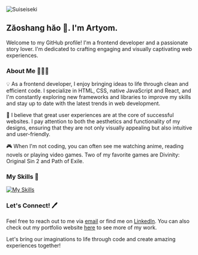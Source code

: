 ![Suiseiseki](https://media.tenor.com/OeJuidxAj1gAAAAC/takasugi-shinsuke-takasugi.gif)

## Zǎoshang hǎo 👋. I'm Artyom. 

Welcome to my GitHub profile! I'm a frontend developer and a passionate story lover. I'm dedicated to crafting engaging and visually captivating web experiences.

### About Me 👨🏻‍💻

💡 As a frontend developer, I enjoy bringing ideas to life through clean and efficient code. I specialize in HTML, CSS, native JavaScript and React, and I'm constantly exploring new frameworks and libraries to improve my skills and stay up to date with the latest trends in web development.

🌱 I believe that great user experiences are at the core of successful websites. I pay attention to both the aesthetics and functionality of my designs, ensuring that they are not only visually appealing but also intuitive and user-friendly.

🎮 When I'm not coding, you can often see me watching anime, reading novels or playing video games. Two of my favorite games are Divinity: Original Sin 2 and Path of Exile. 

### My Skills 📝

[![My Skills](https://skillicons.dev/icons?i=html,css,js,ts,react,jquery,sass,gulp,webpack,firebase,bootstrap,figma,photoshop)](https://skillicons.dev)

### Let's Connect! 🖊

Feel free to reach out to me via [email](mailto:artyom@pikulinweb.ru) or find me on [LinkedIn](https://www.linkedin.com/in/artyom-pikulin-8166b0279/). You can also check out my portfolio website [here](https://pikulinweb.ru) to see more of my work.

Let's bring our imaginations to life through code and create amazing experiences together!


